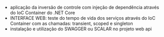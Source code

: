 - aplicação da inversão de controle com injeção de dependência através do IoC Container do .NET Core
- INTERFACE WEB: teste do tempo de vida dos serviços através do IoC Container com as chamadas: transient, scoped e singleton
- instalação e utilização do SWAGGER ou SCALAR no projeto web api